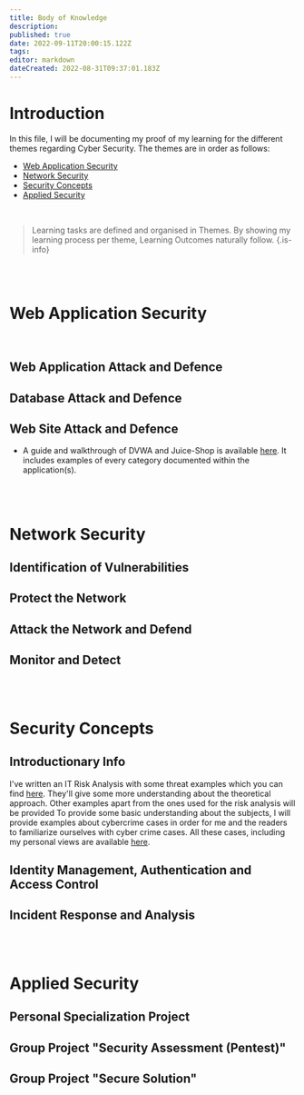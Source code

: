 ```yaml
---
title: Body of Knowledge
description: 
published: true
date: 2022-09-11T20:00:15.122Z
tags: 
editor: markdown
dateCreated: 2022-08-31T09:37:01.183Z
---
```


# Introduction
In this file, I will be documenting my proof of my learning for the different themes regarding Cyber Security. 
The themes are in order as follows:

- [Web Application Security](#web-application-security)
- [Network Security](#network-security)
- [Security Concepts](#security-concepts)
- [Applied Security](#applied-security)

<br />

> Learning tasks are defined and organised in Themes. By showing my learning process per theme, Learning Outcomes naturally follow.
{.is-info}

<br />
<br />

# Web Application Security
<br />

## Web Application Attack and Defence


## Database Attack and Defence


## Web Site Attack and Defence

- A guide and walkthrough of DVWA and Juice-Shop is available [here](/manuals/cybersec/BoK/website-attack-defence). 
It includes examples of every category documented within the application(s).


<br />
<br />

# Network Security


## Identification of Vulnerabilities

## Protect the Network

## Attack the Network and Defend

## Monitor and Detect

<br />
<br />

# Security Concepts


## Introductionary Info

I've written an IT Risk Analysis with some threat examples which you can find [here](/manuals/cybersec/BoK/analysis). They'll give some more understanding about the theoretical approach. Other examples apart from the ones used for the risk analysis will be provided
To provide some basic understanding about the subjects, I will provide examples about cybercrime cases in order for me and the readers to familiarize ourselves with cyber crime cases.
All these cases, including my personal views are available [here](/manuals/cybersec/BoK/lerd). 


## Identity Management, Authentication and Access Control

## Incident Response and Analysis




<br />
<br />

# Applied Security

## Personal Specialization Project

## Group Project "Security  Assessment (Pentest)"

## Group Project "Secure Solution"
<br />
<br />